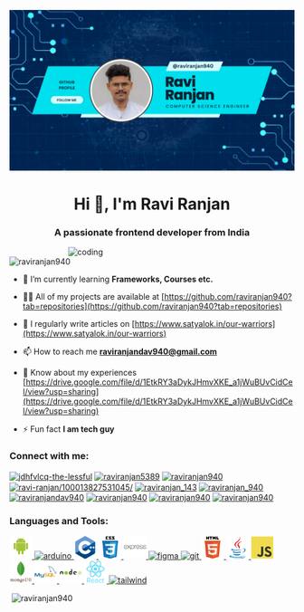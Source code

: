 ![logo](https://github.com/raviranjan940/raviranjan940/blob/main/github.png)
<h1 align="center">Hi 👋, I'm Ravi Ranjan</h1>
<h3 align="center">A passionate frontend developer from India</h3>

<img align="right" alt="coding" width="400" src="https://camo.githubusercontent.com/c1dcb74cc1c1835b1d716f5051499a2814c683c806b15f04b0eba492863703e9/68747470733a2f2f63646e2e6472696262626c652e636f6d2f75736572732f3733303730332f73637265656e73686f74732f363538313234332f6176656e746f2e676966">

<p align="left"> <img src="https://komarev.com/ghpvc/?username=raviranjan940&label=Profile%20views&color=0e75b6&style=flat" alt="raviranjan940" /> </p>

- 🌱 I’m currently learning **Frameworks, Courses etc.**

- 👨‍💻 All of my projects are available at [https://github.com/raviranjan940?tab=repositories](https://github.com/raviranjan940?tab=repositories)

- 📝 I regularly write articles on [https://www.satyalok.in/our-warriors](https://www.satyalok.in/our-warriors)

- 📫 How to reach me **raviranjandav940@gmail.com**

- 📄 Know about my experiences [https://drive.google.com/file/d/1EtkRY3aDykJHmvXKE_a1jWuBUvCidCel/view?usp=sharing](https://drive.google.com/file/d/1EtkRY3aDykJHmvXKE_a1jWuBUvCidCel/view?usp=sharing)

- ⚡ Fun fact **I am tech guy**

<h3 align="left">Connect with me:</h3>
<p align="left">
<a href="https://codepen.io/jdhfvlcq-the-lessful" target="blank"><img align="center" src="https://raw.githubusercontent.com/rahuldkjain/github-profile-readme-generator/master/src/images/icons/Social/codepen.svg" alt="jdhfvlcq-the-lessful" height="30" width="40" /></a>
<a href="https://twitter.com/raviranjan5389" target="blank"><img align="center" src="https://raw.githubusercontent.com/rahuldkjain/github-profile-readme-generator/master/src/images/icons/Social/twitter.svg" alt="raviranjan5389" height="30" width="40" /></a>
<a href="https://linkedin.com/in/raviranjan940" target="blank"><img align="center" src="https://raw.githubusercontent.com/rahuldkjain/github-profile-readme-generator/master/src/images/icons/Social/linked-in-alt.svg" alt="raviranjan940" height="30" width="40" /></a>
<a href="https://fb.com/ravi-ranjan/100013827531045/" target="blank"><img align="center" src="https://raw.githubusercontent.com/rahuldkjain/github-profile-readme-generator/master/src/images/icons/Social/facebook.svg" alt="ravi-ranjan/100013827531045/" height="30" width="40" /></a>
<a href="https://instagram.com/raviranjan_143" target="blank"><img align="center" src="https://raw.githubusercontent.com/rahuldkjain/github-profile-readme-generator/master/src/images/icons/Social/instagram.svg" alt="raviranjan_143" height="30" width="40" /></a>
<a href="https://www.codechef.com/users/raviranjan_940" target="blank"><img align="center" src="https://cdn.jsdelivr.net/npm/simple-icons@3.1.0/icons/codechef.svg" alt="raviranjan_940" height="30" width="40" /></a>
<a href="https://www.hackerrank.com/raviranjandav940" target="blank"><img align="center" src="https://raw.githubusercontent.com/rahuldkjain/github-profile-readme-generator/master/src/images/icons/Social/hackerrank.svg" alt="raviranjandav940" height="30" width="40" /></a>
<a href="https://www.leetcode.com/raviranjan940" target="blank"><img align="center" src="https://raw.githubusercontent.com/rahuldkjain/github-profile-readme-generator/master/src/images/icons/Social/leet-code.svg" alt="raviranjan940" height="30" width="40" /></a>
<a href="https://auth.geeksforgeeks.org/user/raviranjan940" target="blank"><img align="center" src="https://raw.githubusercontent.com/rahuldkjain/github-profile-readme-generator/master/src/images/icons/Social/geeks-for-geeks.svg" alt="raviranjan940" height="30" width="40" /></a>
<a href="https://discord.gg/raviranjan940" target="blank"><img align="center" src="https://raw.githubusercontent.com/rahuldkjain/github-profile-readme-generator/master/src/images/icons/Social/discord.svg" alt="raviranjan940" height="30" width="40" /></a>
</p>

<h3 align="left">Languages and Tools:</h3>
<p align="left"> <a href="https://developer.android.com" target="_blank" rel="noreferrer"> <img src="https://raw.githubusercontent.com/devicons/devicon/master/icons/android/android-original-wordmark.svg" alt="android" width="40" height="40"/> </a> <a href="https://www.arduino.cc/" target="_blank" rel="noreferrer"> <img src="https://cdn.worldvectorlogo.com/logos/arduino-1.svg" alt="arduino" width="40" height="40"/> </a> <a href="https://www.w3schools.com/cpp/" target="_blank" rel="noreferrer"> <img src="https://raw.githubusercontent.com/devicons/devicon/master/icons/cplusplus/cplusplus-original.svg" alt="cplusplus" width="40" height="40"/> </a> <a href="https://www.w3schools.com/css/" target="_blank" rel="noreferrer"> <img src="https://raw.githubusercontent.com/devicons/devicon/master/icons/css3/css3-original-wordmark.svg" alt="css3" width="40" height="40"/> </a> <a href="https://expressjs.com" target="_blank" rel="noreferrer"> <img src="https://raw.githubusercontent.com/devicons/devicon/master/icons/express/express-original-wordmark.svg" alt="express" width="40" height="40"/> </a> <a href="https://www.figma.com/" target="_blank" rel="noreferrer"> <img src="https://www.vectorlogo.zone/logos/figma/figma-icon.svg" alt="figma" width="40" height="40"/> </a> <a href="https://git-scm.com/" target="_blank" rel="noreferrer"> <img src="https://www.vectorlogo.zone/logos/git-scm/git-scm-icon.svg" alt="git" width="40" height="40"/> </a> <a href="https://www.w3.org/html/" target="_blank" rel="noreferrer"> <img src="https://raw.githubusercontent.com/devicons/devicon/master/icons/html5/html5-original-wordmark.svg" alt="html5" width="40" height="40"/> </a> <a href="https://www.java.com" target="_blank" rel="noreferrer"> <img src="https://raw.githubusercontent.com/devicons/devicon/master/icons/java/java-original.svg" alt="java" width="40" height="40"/> </a> <a href="https://developer.mozilla.org/en-US/docs/Web/JavaScript" target="_blank" rel="noreferrer"> <img src="https://raw.githubusercontent.com/devicons/devicon/master/icons/javascript/javascript-original.svg" alt="javascript" width="40" height="40"/> </a> <a href="https://www.mongodb.com/" target="_blank" rel="noreferrer"> <img src="https://raw.githubusercontent.com/devicons/devicon/master/icons/mongodb/mongodb-original-wordmark.svg" alt="mongodb" width="40" height="40"/> </a> <a href="https://www.mysql.com/" target="_blank" rel="noreferrer"> <img src="https://raw.githubusercontent.com/devicons/devicon/master/icons/mysql/mysql-original-wordmark.svg" alt="mysql" width="40" height="40"/> </a> <a href="https://nodejs.org" target="_blank" rel="noreferrer"> <img src="https://raw.githubusercontent.com/devicons/devicon/master/icons/nodejs/nodejs-original-wordmark.svg" alt="nodejs" width="40" height="40"/> </a> <a href="https://reactjs.org/" target="_blank" rel="noreferrer"> <img src="https://raw.githubusercontent.com/devicons/devicon/master/icons/react/react-original-wordmark.svg" alt="react" width="40" height="40"/> </a> <a href="https://tailwindcss.com/" target="_blank" rel="noreferrer"> <img src="https://www.vectorlogo.zone/logos/tailwindcss/tailwindcss-icon.svg" alt="tailwind" width="40" height="40"/> </a> </p>

<p>&nbsp;<img align="center" src="https://github-readme-stats.vercel.app/api?username=raviranjan940&show_icons=true&locale=en" alt="raviranjan940" /></p>
